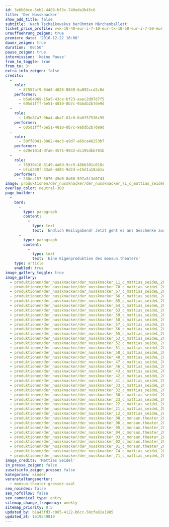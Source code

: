 ```yaml
---
id: 3e6b6bce-5eb2-4489-bf3c-740eda3b45c6
title: 'Der Nussknacker'
show_add_title: false
subtitle: 'Nach Tschaikowskys berühmten Märchenballett'
ticket_price_profile: vvk-10-40-eur-i-7-10-eur-tk-10-50-eur-i-7-50-eur
urauffuehrung_zeigen: true
premiere_date: '2016-12-22 16:00'
dauer_zeigen: true
duration: '00:50'
pause_zeigen: true
intermission: 'keine Pause'
from_to_toggle: true
from_to: 3+
extra_info_zeigen: false
credits:
  -
    role:
      - 8f557af9-04d8-4626-8049-6a092ccd2c8d
    performer:
      - b5a64969-15a5-43ce-bf23-aaec2d97d7f5
      - 605d1fff-6e51-4810-8b7c-9abdb2b7de9d
  -
    role:
      - 1d9e87a7-0ba4-4ba7-81c0-6a0f57536c99
    performer:
      - 605d1fff-6e51-4810-8b7c-9abdb2b7de9d
  -
    role:
      - 58ff8041-3882-4ac3-a9d7-a66ca48253b7
    performer:
      - e29e1014-dfa6-4571-9932-dc195dbb791b
  -
    role:
      - 75930418-3149-4a0d-9cc9-48bb301c010c
      - bfcd238f-33a6-4d84-9d2d-e15d1a18ab1a
    performer:
      - 230ec157-5076-45d0-8d68-597a5f3d0743
image: produktionen/der_nussknacker/der_nussknacker_71_c_mattias_seideL_2017.jpg
overlay_color: neutral-300
page_builder:
  -
    bard:
      -
        type: paragraph
        content:
          -
            type: text
            text: 'Endlich Heiligabend! Jetzt geht es ans Geschenke auspacken. Und siehe da – ein Nussknacker. Er kann nicht nur Nüsse knacken, sondern verwandelt sich über Nacht in einen wunderschönen Prinzen, der in die Zauberwelt des Spiels und Tanzes einlädt. Von der Mäusejagd bis hin zum Blumenwalzer ist alles dabei. Hier kann man träumen, lauschen, schauen und staunen. Das monsun.theater feiert mit Groß und Klein Weihnachten.'
      -
        type: paragraph
        content:
          -
            type: text
            text: 'Eine Eigenproduktion des monsun.theaters'
    type: article
    enabled: true
image_gallery_toggle: true
image_gallery:
  - produktionen/der_nussknacker/der_nussknacker_11_c_mattias_seideL_2017.jpg
  - produktionen/der_nussknacker/der_nussknacker_70_c_mattias_seideL_2017.jpg
  - produktionen/der_nussknacker/der_nussknacker_67_c_mattias_seideL_2017.jpg
  - produktionen/der_nussknacker/der_nussknacker_66_c_mattias_seideL_2017.jpg
  - produktionen/der_nussknacker/der_nussknacker_65_c_mattias_seideL_2017.jpg
  - produktionen/der_nussknacker/der_nussknacker_64_c_mattias_seideL_2017.jpg
  - produktionen/der_nussknacker/der_nussknacker_63_c_mattias_seideL_2017.jpg
  - produktionen/der_nussknacker/der_nussknacker_59_c_mattias_seideL_2017.jpg
  - produktionen/der_nussknacker/der_nussknacker_58_c_mattias_seideL_2017.jpg
  - produktionen/der_nussknacker/der_nussknacker_57_c_mattias_seideL_2017.jpg
  - produktionen/der_nussknacker/der_nussknacker_56_c_mattias_seideL_2017.jpg
  - produktionen/der_nussknacker/der_nussknacker_55_c_mattias_seideL_2017.jpg
  - produktionen/der_nussknacker/der_nussknacker_53_c_mattias_seideL_2017.jpg
  - produktionen/der_nussknacker/der_nussknacker_52_c_mattias_seideL_2017.jpg
  - produktionen/der_nussknacker/der_nussknacker_51_c_mattias_seideL_2017.jpg
  - produktionen/der_nussknacker/der_nussknacker_50_c_mattias_seideL_2017.jpg
  - produktionen/der_nussknacker/der_nussknacker_48_c_mattias_seideL_2017.jpg
  - produktionen/der_nussknacker/der_nussknacker_47_c_mattias_seideL_2017.jpg
  - produktionen/der_nussknacker/der_nussknacker_46_c_mattias_seideL_2017.jpg
  - produktionen/der_nussknacker/der_nussknacker_43_c_mattias_seideL_2017.jpg
  - produktionen/der_nussknacker/der_nussknacker_42_c_mattias_seideL_2017.jpg
  - produktionen/der_nussknacker/der_nussknacker_41_c_mattias_seideL_2017.jpg
  - produktionen/der_nussknacker/der_nussknacker_33_c_mattias_seideL_2017.jpg
  - produktionen/der_nussknacker/der_nussknacker_32_c_mattias_seideL_2017.jpg
  - produktionen/der_nussknacker/der_nussknacker_30_c_mattias_seideL_2017.jpg
  - produktionen/der_nussknacker/der_nussknacker_23_c_mattias_seideL_2017.jpg
  - produktionen/der_nussknacker/der_nussknacker_22_c_mattias_seideL_2017.jpg
  - produktionen/der_nussknacker/der_nussknacker_21_c_mattias_seideL_2017.jpg
  - produktionen/der_nussknacker/der_nussknacker_12_c_mattias_seideL_2017.jpg
  - produktionen/der_nussknacker/der_nussknacker_08_c_monsun.theater_2016.jpg
  - produktionen/der_nussknacker/der_nussknacker_06_c_monsun.theater_2016.jpg
  - produktionen/der_nussknacker/der_nussknacker_05_c_monsun.theater_2016.jpg
  - produktionen/der_nussknacker/der_nussknacker_04_c_monsun.theater_2016.jpg
  - produktionen/der_nussknacker/der_nussknacker_03_c_monsun.theater_2016.jpg
  - produktionen/der_nussknacker/der_nussknacker_02_c_monsun.theater_2016.jpg
  - produktionen/der_nussknacker/der_nussknacker_01_c_monsun.theater_2016.jpg
  - produktionen/der_nussknacker/der_nussknacker_74_c_mattias_seideL_2017.jpg
  - produktionen/der_nussknacker/der_nussknacker_71_c_mattias_seideL_2017.jpg
image_credits: 'Mattias Seidel'
in_presse_zeigen: false
zusatsinfo_zeigen_presse: false
kategorien: kinder
veranstaltungsoerter:
  - monsun-theater-grosser-saal
seo_noindex: false
seo_nofollow: false
seo_canonical_type: entry
sitemap_change_frequency: weekly
sitemap_priority: 0.5
updated_by: b1a43fd3-c865-4122-b6cc-50cfa81a1985
updated_at: 1619549819
---
```

